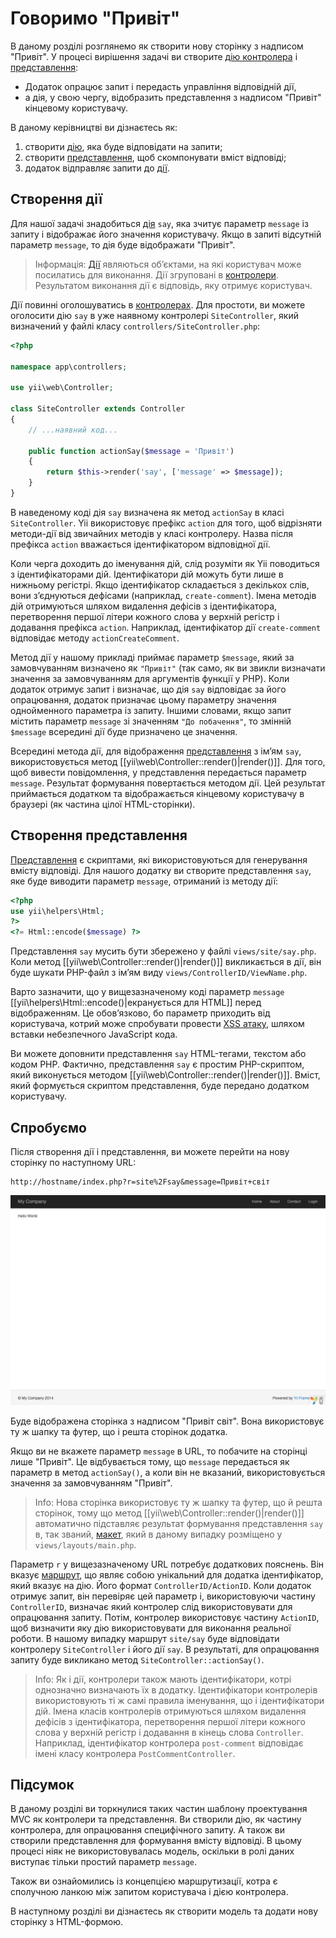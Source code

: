 Говоримо "Привіт"
=================

В даному розділі розглянемо як створити нову сторінку з надписом "Привіт".
У процесі вирішення задачі ви створите [дію контролера](structure-controllers.md#creating-actions) і
[представлення](structure-views.md):

* Додаток опрацює запит і передасть управління відповідній дії,
* а дія, у свою чергу, відобразить представлення з надписом "Привіт" кінцевому користувачу.

В даному керівництві ви дізнаєтесь як:

1. створити [дію](structure-controllers.md#creating-actions), яка буде відповідати на запити;
2. створити [представлення](structure-views.md), щоб скомпонувати вміст відповіді;
3. додаток відправляє запити до [дії](structure-controllers.md#creating-actions).


Створення дії <span id="creating-action"></span>
-------------

Для нашої задачі знадобиться [дія](structure-controllers.md#creating-actions) `say`, яка зчитує
параметр `message` із запиту і відображає його значення користувачу. Якщо в запиті
відсутній параметр `message`, то дія буде відображати "Привіт".

> Інформація: [Дії](structure-controllers.md#creating-actions) являються об’єктами, на які користувач може посилатись для
виконання. Дії згруповані в [контролери](structure-controllers.md). Результатом виконання
дії є відповідь, яку отримує користувач.

Дії повинні оголошуватись в [контролерах](structure-controllers.md). Для простоти, ви можете
оголосити дію `say` в уже наявному контролері `SiteController`, який визначений
у файлі класу `controllers/SiteController.php`:

```php
<?php

namespace app\controllers;

use yii\web\Controller;

class SiteController extends Controller
{
    // ...наявний код...

    public function actionSay($message = 'Привіт')
    {
        return $this->render('say', ['message' => $message]);
    }
}
```

В наведеному коді дія `say` визначена як метод `actionSay` в класі `SiteController`.
Yii використовує префікс `action` для того, щоб відрізняти методи-дії від звичайних методів у класі контролеру.
Назва після префікса `action` вважається ідентифікатором відповідної дії.

Коли черга доходить до іменування дій, слід розуміти як Yii поводиться з ідентифікаторами дій. Ідентифікатори дій можуть
бути лише в нижньому регістрі. Якщо ідентифікатор складається з декількох слів, вони з’єднуються дефісами
(наприклад, `create-comment`). Імена методів дій отримуються шляхом видалення дефісів з ідентифікатора,
перетворення першої літери кожного слова у верхній регістр і додавання префікса `action`. Наприклад,
ідентифікатор дії `create-comment` відповідає методу `actionCreateComment`.

Метод дії у нашому прикладі приймає параметр `$message`, який за замовчуванням визначено як `"Привіт"` (так само,
як ви звикли визначати значення за замовчуванням для аргументів функції у PHP). Коли додаток
отримує запит і визначає, що дія `say` відповідає за його опрацювання, додаток призначає
цьому параметру значення однойменного параметра із запиту. Іншими словами, якщо запит містить
параметр `message` зі значенням `"До побачення"`, то змінній `$message` всередині дії буде призначено це значення.

Всередині метода дії, для відображення [представлення](structure-views.md) з ім’ям `say`, використовується метод
[[yii\web\Controller::render()|render()]]. Для того, щоб вивести повідомлення,
у представлення передається параметр `message`. Результат формування повертається методом дії. Цей результат приймається
додатком та відображається кінцевому користувачу в браузері (як частина цілої HTML-сторінки).


Створення представлення <span id="creating-view"></span>
-----------------------

[Представлення](structure-views.md) є скриптами, які використовуються для генерування вмісту відповіді.
Для нашого додатку ви створите представлення `say`, яке буде виводити параметр `message`, отриманий із методу дії:

```php
<?php
use yii\helpers\Html;
?>
<?= Html::encode($message) ?>
```

Представлення `say` мусить бути збережено у файлі `views/site/say.php`. Коли метод [[yii\web\Controller::render()|render()]]
викликається в дії, він буде шукати PHP-файл з ім’ям виду `views/ControllerID/ViewName.php`.

Варто зазначити, що у вищезазначеному коді параметр `message` [[yii\helpers\Html::encode()|екранується для HTML]]
перед відображенням. Це обов’язково, бо параметр приходить від користувача, котрий може спробувати провести
[XSS атаку](http://uk.wikipedia.org/wiki/%D0%9C%D1%96%D0%B6%D1%81%D0%B0%D0%B9%D1%82%D0%BE%D0%B2%D0%B8%D0%B9_%D1%81%D0%BA%D1%80%D0%B8%D0%BF%D1%82%D1%96%D0%BD%D0%B3),
шляхом вставки небезпечного JavaScript кода.

Ви можете доповнити представлення `say` HTML-тегами, текстом або кодом PHP.
Фактично, представлення `say` є простим PHP-скриптом, який виконується методом [[yii\web\Controller::render()|render()]].
Вміст, який формується скриптом представлення, буде передано додатком користувачу.


Спробуємо <span id="trying-it-out"></span>
---------

Після створення дії і представлення, ви можете перейти на нову сторінку по наступному URL:

```
http://hostname/index.php?r=site%2Fsay&message=Привіт+світ
```

![Привіт, світ](images/start-hello-world.png)

Буде відображена сторінка з надписом "Привіт світ". Вона використовує ту ж шапку та футер, що і решта сторінок додатка.

Якщо ви не вкажете параметр `message` в URL, то побачите на сторінці лише "Привіт". Це відбувається тому, що `message` передається як параметр в метод `actionSay()`, а коли він не вказаний,
використовується значення за замовчуванням "Привіт".

> Info: Нова сторінка використовує ту ж шапку та футер, що й решта сторінок, тому що метод [[yii\web\Controller::render()|render()]]
автоматично підставляє результат формування представлення `say` в, так званий, [макет](structure-views.md#layouts), який в даному
випадку розміщено у `views/layouts/main.php`.

Параметр `r` у вищезазначеному URL потребує додаткових пояснень. Він вказує [маршрут](runtime-routing.md), що являє собою унікальний для додатка ідентифікатор,
який вказує на дію. Його формат `ControllerID/ActionID`. Коли додаток отримує запит,
він перевіряє цей параметр і, використовуючи частину `ControllerID`, визначає який контролер
слід використовувати для опрацювання запиту. Потім, контролер використовує частину `ActionID`,
щоб визначити яку дію використовувати для виконання реальної роботи. В нашому випадку маршрут `site/say`
буде відповідати контролеру `SiteController` і його дії `say`. В результаті,
для опрацювання запиту буде викликано метод `SiteController::actionSay()`.

> Info: Як і дії, контролери також мають ідентифікатори, котрі однозначно визначають їх в додатку.
Ідентифікатори контролерів використовують ті ж самі правила іменування, що і ідентифікатори дій. Імена класів контролерів
отримуються шляхом видалення дефісів з ідентифікатора, перетворення першої літери кожного слова у верхній регістр
і додавання в кінець слова `Controller`. Наприклад, ідентифікатор контролера `post-comment` відповідає
імені класу контролера `PostCommentController`.


Підсумок <span id="summary"></span>
--------

В даному розділі ви торкнулися таких частин шаблону проектування MVC як контролери та представлення.
Ви створили дію, як частину контролера, для опрацювання специфічного запиту. А також ви створили представлення
для формування вмісту відповіді. В цьому процесі ніяк не використовувалась модель, оскільки в ролі даних виступає тільки простий параметр `message`.

Також ви ознайомились із концепцією маршрутизації, котра є сполучною ланкою між запитом користувача і дією контролера.

В наступному розділі ви дізнаєтесь як створити модель та додати нову сторінку з HTML-формою.
